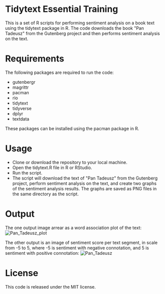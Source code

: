 # Tidytext Essential Training

This is a set of R scripts for performing sentiment analysis on a book text using the tidytext package in R. The code downloads the book "Pan Tadeusz" from the Gutenberg project and then performs sentiment analysis on the text.

# Requirements

The following packages are required to run the code:

- gutenbergr
- magrittr
- pacman
- rio
- tidytext
- tidyverse
- dplyr
- textdata

These packages can be installed using the pacman package in R.

# Usage

- Clone or download the repository to your local machine.
- Open the tidytext.R file in R or RStudio.
- Run the script.
- The script will download the text of "Pan Tadeusz" from the Gutenberg project, perform sentiment analysis on the text, and create two graphs of the sentiment analysis results. The graphs are saved as PNG files in the same directory as the script.

# Output

The one output image arrear as a word association plot of the text:
![Pan_Tadeusz_plot](https://github.com/vchibrikov/tidytext/assets/98614057/45fe1893-f213-4219-8318-bbab216f5509)

The other output is an image of sentiment score per text segment, in scale from -5 to 5, where -5 is sentiment with negative connotation, and 5 is sentiment with positive connotation:
![Pan_Tadeusz](https://github.com/vchibrikov/tidytext/assets/98614057/f749fe8f-2fb6-4652-ba8e-564301637051)

# License

This code is released under the MIT license.
